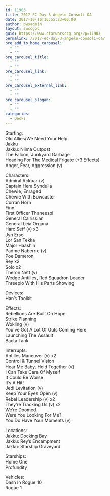 ```yaml
---
id: 11903
title: 2017 EC Day 3 Angelo Consoli OA
date: 2017-10-16T16:55:23+00:00
author: pwsadmin
layout: swccgpc
guid: https://www.starwarsccg.org/?p=11903
permalink: /2017-ec-day-3-angelo-consoli-oa/
bre_add_to_home_carousel:
  - ""
  - ""
bre_carousel_title:
  - ""
  - ""
bre_carousel_link:
  - ""
  - ""
bre_carousel_external_link:
  - ""
  - ""
bre_carousel_slogan:
  - ""
  - ""
categories:
  - Decks
---
```

Starting:  
Old Allies/We Need Your Help  
Jakku  
Jakku: Niima Outpost  
The Falcon, Junkyard Garbage  
Heading For The Medical Frigate (+3 Effects)  
Anger, Fear, Aggression (v)

Characters:  
Admiral Ackbar (v)  
Captain Hera Syndulla  
Chewie, Enraged  
Chewie With Bowcaster  
Corran Horn  
Finn  
First Officer Thaneespi  
General Calrissian  
General Leia Organa  
Harc Seff (v) x3  
Jyn Erso  
Lor San Tekka  
Major Haash’n  
Padme Naberrie (v)  
Poe Dameron  
Rey x2  
Solo x2  
Theron Nett (v)  
Wedge Antilles, Red Squadron Leader  
Threepio With His Parts Showing

Devices:  
Han’s Toolkit

Effects:  
Rebellions Are Built On Hope  
Strike Planning  
Wokling (v)  
You’ve Got A Lot Of Guts Coming Here  
Launching The Assault  
Bacta Tank

Interrupts:  
Antilles Maneuver (v) x2  
Control & Tunnel Vision  
Hear Me Baby, Hold Together (v)  
I Can Take Care Of Myself  
It Could Be Worse  
It’s A Hit!  
Jedi Levitation (v)  
Keep Your Eyes Open (v)  
Rebel Leadership (v) x2  
They’re Tracking Us (v) x2  
We’re Doomed  
Were You Looking For Me?  
You Do Have Your Moments (v)

Locations:  
Jakku: Docking Bay  
Jakku: Rey’s Encampment  
Jakku: Starship Graveyard

Starships:  
Home One  
Profundity

Vehicles:  
Dash In Rogue 10  
Rogue 1